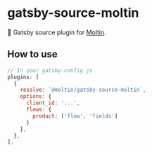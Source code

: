 # gatsby-source-moltin

🚀 Gatsby source plugin for [Moltin](https://moltin.com).

## How to use

```js
// In your gatsby-config.js
plugins: [
  {
    resolve: `@moltin/gatsby-source-moltin`,
    options: {
      client_id: '...',
      flows: {
        product: ['flow', 'fields']
      }
    },
  },
],
```
